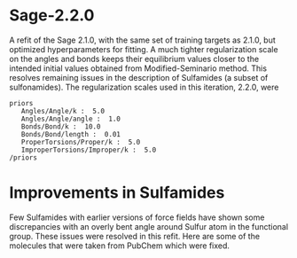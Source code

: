 # Sage-2.2.0

A refit of the Sage 2.1.0, with the same set of training targets as 2.1.0, but optimized hyperparameters for fitting. A much tighter regularization scale on the angles and bonds keeps their equilibrium values closer to the intended initial values obtained from Modified-Seminario method. This resolves remaining issues in the description of Sulfamides (a subset of sulfonamides). The regularization scales used in this iteration, 2.2.0, were 
```
priors
   Angles/Angle/k :  5.0
   Angles/Angle/angle :  1.0
   Bonds/Bond/k :  10.0
   Bonds/Bond/length :  0.01
   ProperTorsions/Proper/k :  5.0
   ImproperTorsions/Improper/k :  5.0
/priors

```

# Improvements in Sulfamides
Few Sulfamides with earlier versions of force fields have shown some discrepancies with an overly bent angle around Sulfur atom in the functional group. These issues were resolved in this refit. Here are some of the molecules that were taken from PubChem which were fixed.



